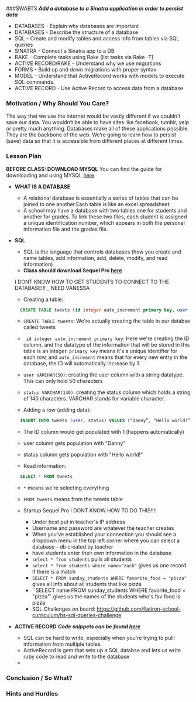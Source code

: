 ###SWABTS
***Add a database to a Sinatra application in order to persist data***

  + DATABASES - Explain why databases are important 
  + DATABASES - Describe the structure of a database
  + SQL - Create and modify tables and access info from tables via SQL queries
  + SINATRA - Connect a Sinatra app to a DB
  + RAKE - Complete tasks using Rake (list tasks via Rake -T)
  + ACTIVE RECORD/RAKE - Understand why we use migrations
  + FORMS -  Build up and down migrations with proper syntax
  + MODEL - Understand that ActiveRecord works with models to execute SQL commands.
  + ACTIVE RECORD - Use Active Record to access data from a database



### Motivation / Why Should You Care?
The way that we use the internet would be vastly different if we couldn’t save our data. You wouldn’t be able to have sites like facebook, tumblr, yelp or pretty much anything. Databases make all of these applications possible. They are the backbone of the web. We’re going to learn how to persist (save) data so that it is accessible from different places at different times.

### Lesson Plan
**BEFORE CLASS: DOWNLOAD MYSQL** You can find the guide for downloading and using MYSQL [here](https://github.com/flatiron-school-curriculum/hs-ruby2-teachers-guide-mysql-setup)

+ **WHAT IS A DATABASE**
  * A relational database is essentially a series of tables that can be joined to one another.Each table is like an excel spreadsheet.
  *  A school may have a database with two tables one for students and another for grades. To link these two files, each student is assigned a unique identification number, which appears in both the personal information file and the grades file.

+ **SQL**
  * SQL is the language that controls databases (how you create and name tables, add information, add, delete, modify, and read information)
  * **Class should download Sequel Pro [here](http://www.sequelpro.com/)**

  I DONT KNOW HOW TO GET STUDENTS TO CONNECT TO THE DATABASE!!! _ NEED VANESSA

  * Creating a table:
  ```sql
    CREATE TABLE tweets (id integer auto_increment primary key, user VARCHAR(50), status VARCHAR(140)); 
  ```
    * `CREATE TABLE tweets`: We're actually creating the table in our databse called tweets
    * ` id integer auto_increment primary key`: Here we're creating the ID column, and the datatype of the information that will be stored in this table is an integer. `primary key` means it's a unique identifier for each row, and `auto_increment` means that for every new entry in the database, the ID will automatically increase by 1. 
    * `user VARCHAR(50)`: creating the user column with a string datatype. This can only hold 50 characters
    * `status VARCHAR(140)`: creating the status column which holds a string of 140 characters. VARCHAR stands for variable character.
  
  * Adding a row (adding data):
  ```sql
    INSERT INTO tweets (user, status) VALUES (“Danny”, “Hello world!”);
  ```
    * The ID column would get populated with 1 (happens automatically)
    * user column gets population with "Danny"
    * status column gets population with "Hello world!"

  * Read information:
  ```sql
    SELECT * FROM tweets 
  ```
    * `*` means we're selecting everything
    * `FROM tweets` means from the tweets table

  * Startup Sequel Pro
  I DONT KNOW HOW TO DO THIS!!!!

    * Under host put in teacher's IP address
    * Username and password are whatever the teacher creates
    * When you’ve established your connection you should see a dropdown menu in the top left corner where you can select a database - db created by teacher
    * have students enter their own information in the database
    * `select * from students` pulls all students
    * `select * from students where name="zach"` gives us one record if there is a match
    * `SELECT * FROM sunday_students WHERE favorite_food = "pizza"` gives all info about all students that like pizza
    * ``SELECT name FROM sunday_students WHERE favorite_food = "pizza"` gives us the names of the students who's fav food is pizza
    * SQL Challenges on board: https://github.com/flatiron-school-curriculum/hs-sql-queries-challenge 

+ **ACTIVE RECORD**
  ***Code snippets can be found [here](https://github.com/flatiron-school-curriculum/hs-week-3-code-snippets)***
  * SQL can be hard to write, especially when you're trying to pulll information from multiple tables.
  * ActiveRecord is gem that sets up a SQL databse and lets us write ruby code to read and write to the database
  * 




### Conclusion / So What?


### Hints and Hurdles